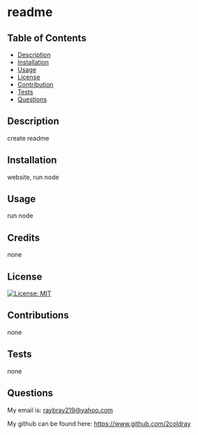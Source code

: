 # readme

## Table of Contents
* [Description](#description)
* [Installation](#installation)
* [Usage](#usage)
* [License](#license)
* [Contribution](#contribution)
* [Tests](#tests)
* [Questions](#questions)
    
## Description
create readme
    
## Installation
website, run node
    
## Usage
run node
    
## Credits
none
    
## License
[![License: MIT](https://img.shields.io/badge/License-MIT-yellow.svg)](https://opensource.org/licenses/MIT)
        
    
## Contributions
none
    
## Tests
none
    
## Questions
My email is: raybray219@yahoo.com 

My github can be found here: https://www.github.com/2coldray